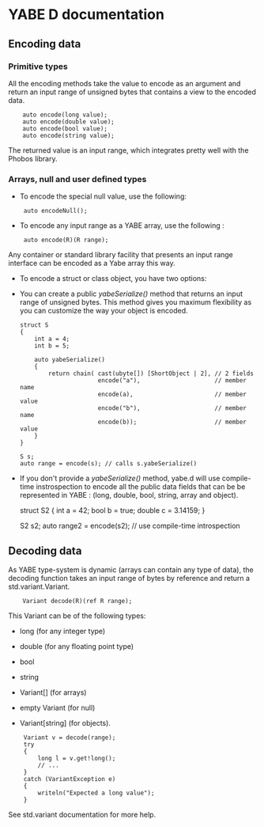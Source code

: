 # YABE D documentation 

## Encoding data 

### Primitive types

All the encoding methods take the value to encode as an argument and return 
an input range of unsigned bytes that contains a view to the encoded data.

        auto encode(long value);
        auto encode(double value);
        auto encode(bool value);
        auto encode(string value);

The returned value is an input range, which integrates pretty well with the 
Phobos library. 

### Arrays, null and user defined types

 * To encode the special null value, use the following: 

        auto encodeNull();


 * To encode any input range as a YABE array, use the following :

        auto encode(R)(R range);

Any container or standard library facility that presents an input range interface
can be encoded as a Yabe array this way.


 * To encode a struct or class object, you have two options:
  * You can create a public _yabeSerialize()_ method that returns an input range of 
    unsigned bytes. This method gives you maximum flexibility as you can customize
    the way your object is encoded. 

        
        struct S
        {
            int a = 4;
            int b = 5;

            auto yabeSerialize()
            {
                return chain( cast(ubyte[]) [ShortObject | 2], // 2 fields
                              encode("a"),                     // member name
                              encode(a),                       // member value
                              encode("b"),                     // member name
                              encode(b));                      // member value
            }
        }

        S s;
        auto range = encode(s); // calls s.yabeSerialize()

   * If you don't provide a _yabeSerialize()_ method, yabe.d will use compile-time
     instrospection to encode all the public data fields that can be be represented 
     in YABE : (long, double, bool, string, array and object).


        struct S2
        {
            int a = 42;
            bool b = true;
            double c = 3.14159;
        }

        S2 s2;
        auto range2 = encode(s2); // use compile-time introspection


## Decoding data 

As YABE type-system is dynamic (arrays can contain any type of data), the decoding 
function takes an input range of bytes by reference and return a std.variant.Variant.

        Variant decode(R)(ref R range);

This Variant can be of the following types:

 * long \(for any integer type\)
 * double \(for any floating point type\)
 * bool
 * string
 * Variant\[\] \(for arrays\)
 * empty Variant \(for null\)
 * Variant\[string\] \(for objects\). 

        
        Variant v = decode(range);
        try
        {
            long l = v.get!long();
            // ...
        }
        catch (VariantException e)
        {
            writeln("Expected a long value");
        }

See std.variant documentation for more help.

